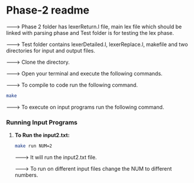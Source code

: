 # Phase-2 readme

---> Phase 2 folder has lexerReturn.l file, main lex file which should be linked with parsing phase and Test folder is for testing the lex phase.

---> Test folder contains lexerDetailed.l, lexerReplace.l, makefile and two directories for input and output files.

---> Clone the directory.

---> Open your terminal and execute the following commands.

---> To compile to code run the following command.

```bash
make
```

---> To execute on input programs run the following command.

### Running Input Programs

1. **To Run the input2.txt:** 

    ```bash
    make run NUM=2
    ```
    ---> It will run the input2.txt file.

    ---> To run on different input files change the NUM to different numbers.
